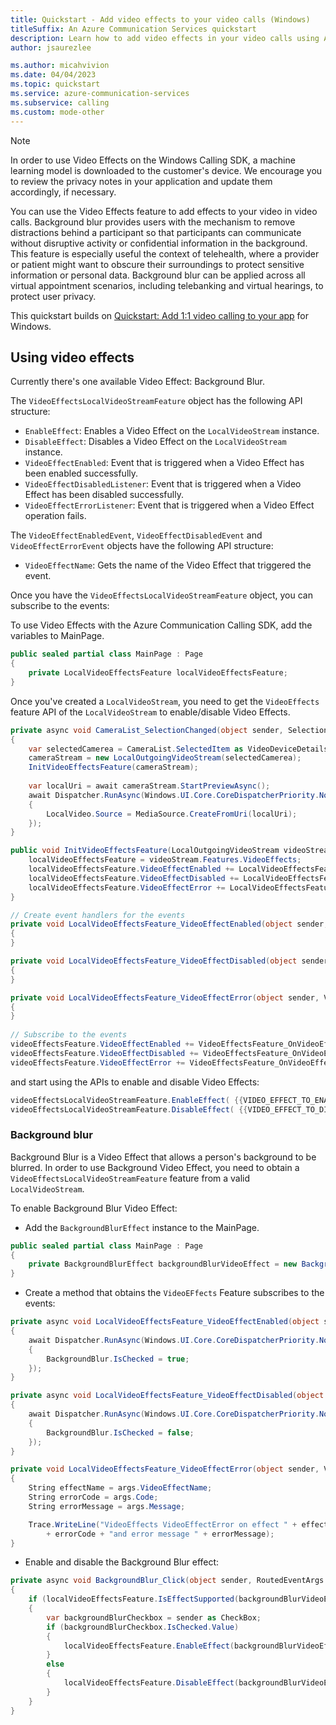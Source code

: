 ```yaml
---
title: Quickstart - Add video effects to your video calls (Windows)
titleSuffix: An Azure Communication Services quickstart
description: Learn how to add video effects in your video calls using Azure Communication Services.
author: jsaurezlee

ms.author: micahvivion
ms.date: 04/04/2023
ms.topic: quickstart
ms.service: azure-communication-services
ms.subservice: calling
ms.custom: mode-other
---
```


> [!Note]
> In order to use Video Effects on the Windows Calling SDK, a machine learning model is downloaded to the customer's device. We encourage you to review the privacy notes in your application and update them accordingly, if necessary.

You can use the Video Effects feature to add effects to your video in video calls. Background blur provides users with the mechanism to remove distractions behind a participant so that participants can communicate without disruptive activity or confidential information in the background. This feature is especially useful the context of telehealth, where a provider or patient might want to obscure their surroundings to protect sensitive information or personal data. Background blur can be applied across all virtual appointment scenarios, including telebanking and virtual hearings, to protect user privacy.

This quickstart builds on [Quickstart: Add 1:1 video calling to your app](../../get-started-with-video-calling.md?pivots=platform-windows) for Windows.

## Using video effects

Currently there's one available Video Effect: Background Blur.

The `VideoEffectsLocalVideoStreamFeature` object has the following API structure:

- `EnableEffect`: Enables a Video Effect on the `LocalVideoStream` instance.
- `DisableEffect`: Disables a Video Effect on the `LocalVideoStream` instance.
- `VideoEffectEnabled`: Event that is triggered when a Video Effect has been enabled successfully.
- `VideoEffectDisabledListener`: Event that is triggered when a Video Effect has been disabled successfully.
- `VideoEffectErrorListener`: Event that is triggered when a Video Effect operation fails.

The `VideoEffectEnabledEvent`, `VideoEffectDisabledEvent` and `VideoEffectErrorEvent` objects have the following API structure:

 - `VideoEffectName`: Gets the name of the Video Effect that triggered the event.

Once you have the `VideoEffectsLocalVideoStreamFeature` object, you can subscribe to the events:

To use Video Effects with the Azure Communication Calling SDK, add the variables to MainPage.

```C#
public sealed partial class MainPage : Page
{
    private LocalVideoEffectsFeature localVideoEffectsFeature;
}
```
Once you've created a `LocalVideoStream`, you need to get the `VideoEffects` feature API of the `LocalVideoStream` to enable/disable Video Effects.

```C#
private async void CameraList_SelectionChanged(object sender, SelectionChangedEventArgs e)
{
    var selectedCamerea = CameraList.SelectedItem as VideoDeviceDetails;
    cameraStream = new LocalOutgoingVideoStream(selectedCamerea);
    InitVideoEffectsFeature(cameraStream);
    
    var localUri = await cameraStream.StartPreviewAsync();
    await Dispatcher.RunAsync(Windows.UI.Core.CoreDispatcherPriority.Normal, () =>
    {
        LocalVideo.Source = MediaSource.CreateFromUri(localUri);
    });
}

public void InitVideoEffectsFeature(LocalOutgoingVideoStream videoStream){
    localVideoEffectsFeature = videoStream.Features.VideoEffects;
    localVideoEffectsFeature.VideoEffectEnabled += LocalVideoEffectsFeature_VideoEffectEnabled;
    localVideoEffectsFeature.VideoEffectDisabled += LocalVideoEffectsFeature_VideoEffectDisabled;
    localVideoEffectsFeature.VideoEffectError += LocalVideoEffectsFeature_VideoEffectError;
}

// Create event handlers for the events
private void LocalVideoEffectsFeature_VideoEffectEnabled(object sender, VideoEffectEnabledEventArgs args)
{
}

private void LocalVideoEffectsFeature_VideoEffectDisabled(object sender, VideoEffectDisabledEventArgs args)
{
}

private void LocalVideoEffectsFeature_VideoEffectError(object sender, VideoEffectErrorEventArgs args)
{
}
 
// Subscribe to the events
videoEffectsFeature.VideoEffectEnabled += VideoEffectsFeature_OnVideoEffectEnabled;
videoEffectsFeature.VideoEffectDisabled += VideoEffectsFeature_OnVideoEffectDisabled;
videoEffectsFeature.VideoEffectError += VideoEffectsFeature_OnVideoEffectError;
```

and start using the APIs to enable and disable Video Effects:

```C#
videoEffectsLocalVideoStreamFeature.EnableEffect( {{VIDEO_EFFECT_TO_ENABLE}} );
videoEffectsLocalVideoStreamFeature.DisableEffect( {{VIDEO_EFFECT_TO_DISABLE}} );
```

### Background blur

Background Blur is a Video Effect that allows a person's background to be blurred. In order to use Background Video Effect, you need to obtain a `VideoEffectsLocalVideoStreamFeature` feature from a valid `LocalVideoStream`.

To enable Background Blur Video Effect:

- Add the `BackgroundBlurEffect` instance to the MainPage.

```C#
public sealed partial class MainPage : Page
{
    private BackgroundBlurEffect backgroundBlurVideoEffect = new BackgroundBlurEffect();
}
```

- Create a method that obtains the `VideoEFfects` Feature subscribes to the events:

```C#
private async void LocalVideoEffectsFeature_VideoEffectEnabled(object sender, VideoEffectEnabledEventArgs e)
{
    await Dispatcher.RunAsync(Windows.UI.Core.CoreDispatcherPriority.Normal, async () =>
    {
        BackgroundBlur.IsChecked = true;
    });
}

private async void LocalVideoEffectsFeature_VideoEffectDisabled(object sender, VideoEffectDisabledEventArgs e)
{
    await Dispatcher.RunAsync(Windows.UI.Core.CoreDispatcherPriority.Normal, async () =>
    {
        BackgroundBlur.IsChecked = false;
    });
}

private void LocalVideoEffectsFeature_VideoEffectError(object sender, VideoEffectErrorEventArgs e)
{
    String effectName = args.VideoEffectName;
    String errorCode = args.Code;
    String errorMessage = args.Message;

    Trace.WriteLine("VideoEffects VideoEffectError on effect " + effectName + "with code "
        + errorCode + "and error message " + errorMessage);
}
```

- Enable and disable the Background Blur effect:

```C#
private async void BackgroundBlur_Click(object sender, RoutedEventArgs e)
{
    if (localVideoEffectsFeature.IsEffectSupported(backgroundBlurVideoEffect))
    {
        var backgroundBlurCheckbox = sender as CheckBox;
        if (backgroundBlurCheckbox.IsChecked.Value)
        {
            localVideoEffectsFeature.EnableEffect(backgroundBlurVideoEffect);
        }
        else
        {
            localVideoEffectsFeature.DisableEffect(backgroundBlurVideoEffect);
        }
    }
}
```
